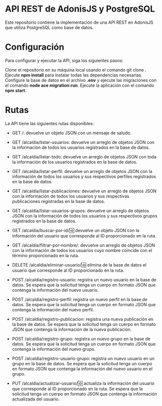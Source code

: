 # API REST de AdonisJS y PostgreSQL

Este repositorio contiene la implementación de una API REST en AdonisJS que utiliza PostgreSQL como base de datos.

# Configuración

Para configurar y ejecutar la API, siga los siguientes pasos:

Clone el repositorio en su máquina local usando el comando git clone **<URL del repositorio>**.
Ejecute **npm install** para instalar todas las dependencias necesarias.
Configure la base de datos en el archivo **.env** y ejecute las migraciones con el comando **node ace migration:run**.
Ejecute la aplicación con el comando **npm start**.

# Rutas

La API tiene las siguientes rutas disponibles:

* GET /: devuelve un objeto JSON con un mensaje de saludo.

* GET /alcaldia/listar-usuarios: devuelve un arreglo de objetos JSON con la información de todos los usuarios registrados en la base de datos.

* GET /alcaldia/listar-todo: devuelve un arreglo de objetos JSON con toda la información de los usuarios registrados en la base de datos.

* GET /alcaldia/listar-perfil: devuelve un arreglo de objetos JSON con la información de todos los usuarios y sus respectivos perfiles registrados en la base de datos.

* GET /alcaldia/listar-publicaciones: devuelve un arreglo de objetos JSON con la información de todos los usuarios y sus respectivas publicaciones registradas en la base de datos.

* GET /alcaldia/listar-usuarios-grupos: devuelve un arreglo de objetos JSON con la información de todos los usuarios y sus respectivos grupos registrados en la base de datos.

* GET /alcaldia/buscar-por-id/:id: devuelve un objeto JSON con la información del usuario que corresponde al ID proporcionado en la ruta.

* GET /alcaldia/filtrar-por-nombre/: devuelve un arreglo de objetos JSON con la información de todos los usuarios cuyo nombre coincide con el término proporcionado en la ruta.

* DELETE /alcaldia/eliminar-usuario/:id: elimina de la base de datos el usuario que corresponde al ID proporcionado en la ruta.

* POST /alcaldia/registro-usuario: registra un nuevo usuario en la base de datos. Se espera que la solicitud tenga un cuerpo en formato JSON que contenga la información del nuevo usuario.

* POST /alcaldia/registro-perfil: registra un nuevo perfil en la base de datos. Se espera que la solicitud tenga un cuerpo en formato JSON que contenga la información del nuevo perfil.

* POST /alcaldia/registro-publicacion: registra una nueva publicación en la base de datos. Se espera que la solicitud tenga un cuerpo en formato JSON que contenga la información de la nueva publicación.

* POST /alcaldia/registro-grupo: registra un nuevo grupo en la base de datos. Se espera que la solicitud tenga un cuerpo en formato JSON que contenga la información del nuevo grupo.

* POST /alcaldia/registro-usuario-grupo: registra un nuevo usuario en un grupo en la base de datos. Se espera que la solicitud tenga un cuerpo en formato JSON que contenga la información del nuevo usuario en el grupo.

* PUT /alcaldia/actualizar-usuario/:id: actualiza la información del usuario que corresponde al ID proporcionado en la ruta. Se espera que la solicitud tenga un cuerpo en formato JSON que contenga la información actualizada del usuario.
